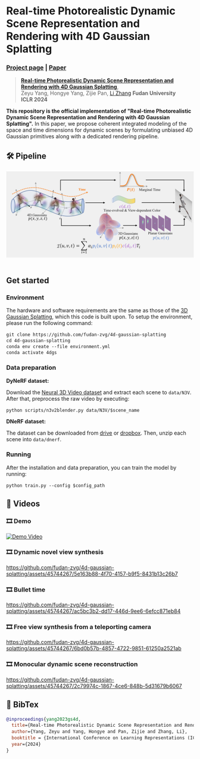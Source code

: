 # Real-time Photorealistic Dynamic Scene Representation and Rendering with 4D Gaussian Splatting
### [Project page](https://fudan-zvg.github.io/4d-gaussian-splatting/) | [Paper](https://arxiv.org/abs/2310.10642)
> [**Real-time Photorealistic Dynamic Scene Representation and Rendering with 4D Gaussian Splatting**](https://arxiv.org/abs/2310.10642),            
> Zeyu Yang, Hongye Yang, Zijie Pan, [Li Zhang](https://lzrobots.github.io)
> **Fudan University**  
> **ICLR 2024**


**This repository is the official implementation of "Real-time Photorealistic Dynamic Scene Representation and Rendering with 4D Gaussian Splatting".** In this paper, we propose coherent integrated modeling of the space and time dimensions for dynamic scenes by formulating unbiased 4D Gaussian primitives along with a dedicated rendering pipeline.


## 🛠️ Pipeline
<div align="center">
  <img src="assets/pipeline.png"/>
</div><br/>


## Get started

### Environment

The hardware and software requirements are the same as those of the [3D Gaussian Splatting](https://github.com/graphdeco-inria/gaussian-splatting), which this code is built upon. To setup the environment, please run the following command:

```shell
git clone https://github.com/fudan-zvg/4d-gaussian-splatting
cd 4d-gaussian-splatting
conda env create --file environment.yml
conda activate 4dgs
```

### Data preparation

**DyNeRF dataset:**

Download the [Neural 3D Video dataset](https://fudan-zvg.github.io/4d-gaussian-splatting/) and extract each scene to `data/N3V`. After that, preprocess the raw video by executing:

```shell
python scripts/n3v2blender.py data/N3V/$scene_name
```

**DNeRF dataset:**

The dataset can be downloaded from [drive](https://drive.google.com/file/d/19Na95wk0uikquivC7uKWVqllmTx-mBHt/view?usp=sharing) or [dropbox](https://www.dropbox.com/s/0bf6fl0ye2vz3vr/data.zip?dl=0). Then, unzip each scene into `data/dnerf`.


### Running

After the installation and data preparation, you can train the model by running:

```shell
python train.py --config $config_path
```

## 🎥 Videos

### 🎞️ Demo

[![Demo Video](https://i3.ytimg.com/vi/3cXC9e4CujM/maxresdefault.jpg)](https://www.youtube.com/embed/3cXC9e4CujM)

### 🎞️ Dynamic novel view synthesis

https://github.com/fudan-zvg/4d-gaussian-splatting/assets/45744267/5e163b88-4f70-4157-b9f5-8431b13c26b7

### 🎞️ Bullet time

https://github.com/fudan-zvg/4d-gaussian-splatting/assets/45744267/ac5bc3b2-dd17-446d-9ee6-6efcc871eb84

### 🎞️ Free view synthesis from a teleporting camera

https://github.com/fudan-zvg/4d-gaussian-splatting/assets/45744267/6bd0b57b-4857-4722-9851-61250a2521ab

### 🎞️ Monocular dynamic scene reconstruction

https://github.com/fudan-zvg/4d-gaussian-splatting/assets/45744267/2c79974c-1867-4ce6-848b-5d31679b6067


## 📜 BibTex
```bibtex
@inproceedings{yang2023gs4d,
  title={Real-time Photorealistic Dynamic Scene Representation and Rendering with 4D Gaussian Splatting},
  author={Yang, Zeyu and Yang, Hongye and Pan, Zijie and Zhang, Li},
  booktitle = {International Conference on Learning Representations (ICLR)},
  year={2024}
}
```
